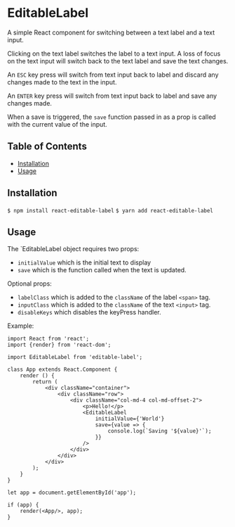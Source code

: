 # EditableLabel
A simple React component for switching between a text label and a text input.

Clicking on the text label switches the label to a text input. A loss of focus on the text input will switch back to the text label and save the text changes.

An `ESC` key press will switch from text input back to label and discard any changes made to the text in the input.

An `ENTER` key press will switch from text input back to label and save any changes made.

When a save is triggered, the `save` function passed in as a prop is called with the current value of the input.

## Table of Contents

* [Installation](#installation)
* [Usage](#usage)

## Installation

`$ npm install react-editable-label`
`$ yarn add react-editable-label`

## Usage
The `EditableLabel object requires two props:

- `initialValue` which is the initial text to display
- `save` which is the function called when the text is updated.

Optional props:

- `labelClass` which is added to the `className` of the label `<span>` tag.
- `inputClass` which is added to the `className` of the text `<input>` tag.
- `disableKeys` which disables the keyPress handler.

Example:

```
import React from 'react';
import {render} from 'react-dom';

import EditableLabel from 'editable-label';

class App extends React.Component {
    render () {
        return (
            <div className="container">
                <div className="row">
                    <div className="col-md-4 col-md-offset-2">
                        <p>Hello!</p>
                        <EditableLabel
                            initialValue={'World'}
                            save={value => {
                                console.log(`Saving '${value}'`);
                            }}
                        />
                    </div>
                </div>
            </div>
        );
    }
}

let app = document.getElementById('app');

if (app) {
    render(<App/>, app);
}
```
